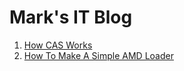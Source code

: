 # Mark's IT Blog

1. [How CAS Works](blogs/00002_how_cas_works.md)
1. [How To Make A Simple AMD Loader](blogs/00004_how_to_make_simple_amd_loader.md)
